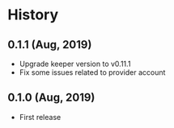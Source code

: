 History
=======

 
0.1.1 (Aug, 2019)
-----------------------
* Upgrade keeper version to v0.11.1
* Fix some issues related to provider account

0.1.0 (Aug, 2019)
-----------------------
* First release